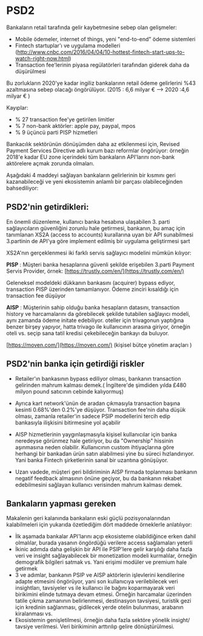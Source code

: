 # PSD2 

Bankaların retail tarafında gelir kaybetmesine sebep olan gelişmeler:

* Mobile ödemeler, internet of things, yeni "end-to-end" ödeme sistemleri 
* Fintech startuplar'ı ve uygulama modelleri (http://www.cnbc.com/2016/04/04/10-hottest-fintech-start-ups-to-watch-right-now.html)
* Transaction fee'lerinin piyasa regülatörleri tarafından giderek daha da düşürülmesi

Bu zorlukların 2020'ye kadar ingiliz bankalarınn retail ödeme gelirlerini %43 azaltmasına sebep olacağı öngörülüyor. (2015 : 6,6 milyar € --> 2020 :4,6 milyar € )

Kayıplar: 
* % 27 transaction fee'ye getirilen limitler
* % 7 non-bank aktörler: apple pay, paypal, mpos
* % 9 üçüncü parti PISP hizmetleri

Bankacılık sektörünün dönüşümden daha az etkilenmesi için, Revised Payment Services Directive adlı kurum bazı reformlar öngörüyor: örneğin 2018'e kadar EU zone içerindeki tüm bankaların API'larını non-bank aktörelere açmak zorunda olmaları. 

Aşağıdaki 4 maddeyi sağlayan bankaların gelirlerinin bir kısmını geri kazanabileceği ve  yeni ekosistemin anlamlı bir parçası olabileceğinden bahsediliyor:

## PSD2'nin getirdikleri:

En önemli düzenleme, kullanıcı banka hesabına ulaşabilen 3. parti sağlayıcıların güvenliğini zorunlu hale getirmesi, bankanın, bu amaç için tanımlanan XS2A (access to accounts) kurallarına uyan bir API sunabilmesi 3.partinin de API'ya göre implement edilmiş bir uygulama geliştirmesi şart

XS2A'nın gerçeklenmesi iki farklı servis sağlayıcı modelini mümkün kılıyor:

**PISP** : Müşteri banka hesaplarına güvenli şekilde erişebilen 3.parti Payment Servis Provider, örnek:
[https://trustly.com/en/](https://trustly.com/en/)

Geleneksel modeldeki dükkanın bankasını (acquirer) bypass ediyor, transaction PISP üzerinden tamamlanıyor.
Ödeme zinciri kısaldığı için transaction fee düşüyor  
 
**AISP** : Müşterinin sahip olduğu banka hesapların datasını, transaction history ve harcamalarını da  görebilecek şekilde tutabilen sağlayıcı modeli, aynı zamanda ödeme initate edebiliyor. oteller için trivagonun yaptığına benzer birşey yapıyor, hatta trivago ile kullanıcının arasına giriyor, örneğin oteli vs. seçip sana tatil kredisi çekebileceğin bankayı da buluyor. 

[https://moven.com/](https://moven.com/)
(kişisel bütçe yönetim araçları \)

## PSD2'nin banka için getirdiği riskler
 
* Retailer'ın bankasının bypass ediliyor olması, bankanın transaction gelirinden mahrum kalması demek.( İngiltere'de şimdiden yılda £480 milyon pound satıcının cebinde kalıyormuş)
  
* Ayrıca kart network'ünün de aradan çıkmasıyla transaction başına kesinti 0.68%'den 0.2%'ye düşüyor. Transaction fee'nin daha düşük olması, zamanla retailer'in sadece PSIP modellerini tercih edip bankasıyla ilişkisini bitirmesine yol açabilir

* AISP hizmetlerinin yaygınlaşmasıyla kişisel kullanıcılar için banka neredeyse görünmez hale getiriyor, bu da "Ownership" hissinin aşınmasına neden olabilir. Kullanıcının custom ihtiyaçlarına göre herhangi bir bankadan ürün satın alabilmesi yine bu süreci hızlandırıyor. Yani banka Fintech şirketlerinin sanal bir uzantına gönüşüyor. 

* Uzan vadede, müşteri geri bildiriminin AISP firmada toplanması bankanın negatif feedback almasının önüne geçiyor, bu da bankanın rekabet edebilmesini sağlayan kullanıcı verisinden mahrum kalması demek.

## Bankaların yapması gereken

Makalenin geri kalanında bankaların eski güçlü pozisyonalarından kalabilmeleri için yukarıda özetlediğim dört maddede örneklerle anlatılıyor:

* İlk aşamada bankalar API'larını açıp ekosisteme olabildiğince erken dahil olmalılar, burada yasanın öngördüğü verilere access sağlamaları yeterli 
* İkinic adımda daha gelişkin bir API ile PSIP'lere gelir karşılığı daha fazla veri ve insight sağlayabilecek bir monetization modeli kurmalılar, örneğin demografik bilgileri satmak vs. Yani erişimi modüler ve premium hale getirmek
* 3 ve adımlar, bankanın  PSIP ve AISP aktörlerin işlevlerini kendilerine adapte etmesini öngörüyor, yani son kullanıcıya verilebilecek veri insightları, tavsiyeler vs ile kullanıcı ile bağını koparmayarak veri birikimini elinde tutmaya devam etmesi. Örneğin harcamalar üzerinden tatile çıkma zamanının belirlenmesi, destinasyon tavsiyesi, turistik gezi için kredinin sağlanması, gidilecek yerde otelin bulunması, arabanın kiralanması vs. 
* Ekosistemin genişletilmesi, örneğin daha fazla sektöre yönelik insight/ tavsiye verilmesi. Veri birikiminin arttırılıp gelire dönüştürülmesi. 




